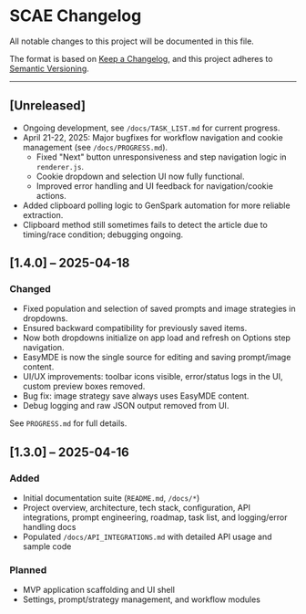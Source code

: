 # SCAE Changelog

All notable changes to this project will be documented in this file.

The format is based on [Keep a Changelog](https://keepachangelog.com/en/1.0.0/), and this project adheres to [Semantic Versioning](https://semver.org/).

---

## [Unreleased]
- Ongoing development, see `/docs/TASK_LIST.md` for current progress.
- April 21-22, 2025: Major bugfixes for workflow navigation and cookie management (see `/docs/PROGRESS.md`).
    - Fixed "Next" button unresponsiveness and step navigation logic in `renderer.js`.
    - Cookie dropdown and selection UI now fully functional.
    - Improved error handling and UI feedback for navigation/cookie actions.
- Added clipboard polling logic to GenSpark automation for more reliable extraction.
- Clipboard method still sometimes fails to detect the article due to timing/race condition; debugging ongoing.

## [1.4.0] – 2025-04-18
### Changed
- Fixed population and selection of saved prompts and image strategies in dropdowns.
- Ensured backward compatibility for previously saved items.
- Now both dropdowns initialize on app load and refresh on Options step navigation.
- EasyMDE is now the single source for editing and saving prompt/image content.
- UI/UX improvements: toolbar icons visible, error/status logs in the UI, custom preview boxes removed.
- Bug fix: image strategy save always uses EasyMDE content.
- Debug logging and raw JSON output removed from UI.

See `PROGRESS.md` for full details.

## [1.3.0] – 2025-04-16
### Added
- Initial documentation suite (`README.md`, `/docs/*`)
- Project overview, architecture, tech stack, configuration, API integrations, prompt engineering, roadmap, task list, and logging/error handling docs
- Populated `/docs/API_INTEGRATIONS.md` with detailed API usage and sample code

### Planned
- MVP application scaffolding and UI shell
- Settings, prompt/strategy management, and workflow modules
